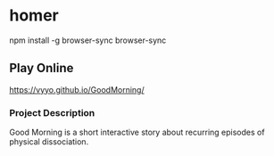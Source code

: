 # homer



npm install -g browser-sync
browser-sync


## Play Online
<https://vyyo.github.io/GoodMorning/>


### Project Description
Good Morning is a short interactive story about recurring episodes of physical dissociation.